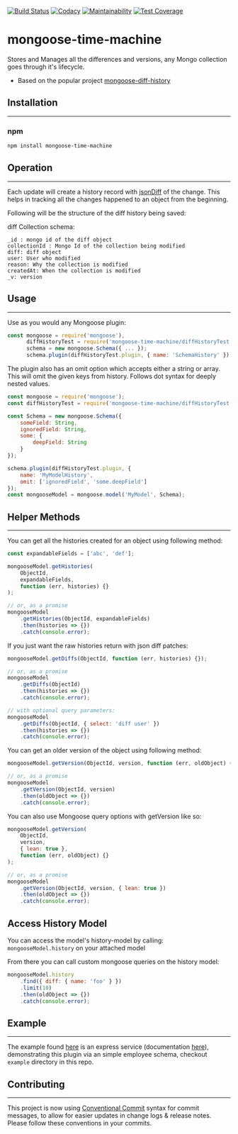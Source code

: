 [![Build Status](https://travis-ci.com/bsovs/mongoose-time-machine.svg?branch=main)](https://travis-ci.org/mimani/mongoose-diff-history)
[![Codacy](https://api.codacy.com/project/badge/grade/bf1936538af048ac8d104a6c2ecd71ca)](https://www.codacy.com/app/bsovs/mongoose-time-machine)
[![Maintainability](https://api.codeclimate.com/v1/badges/d5933d4166719ff11775/maintainability)](https://codeclimate.com/github/bsovs/mongoose-time-machine/maintainability)
[![Test Coverage](https://api.codeclimate.com/v1/badges/d5933d4166719ff11775/test_coverage)](https://codeclimate.com/github/bsovs/mongoose-time-machine/test_coverage)

# mongoose-time-machine

Stores and Manages all the differences and versions, any Mongo collection goes through it's lifecycle.

-   Based on the popular project [mongoose-diff-history](https://github.com/mimani/mongoose-diff-history)

## Installation

---

### npm

```sh
npm install mongoose-time-machine
```

## Operation

---

Each update will create a history record with [jsonDiff](https://github.com/benjamine/jsondiffpatch) of the change. This helps in tracking all the changes happened to an object from the beginning.

Following will be the structure of the diff history being saved:

diff Collection schema:

```
_id : mongo id of the diff object
collectionId : Mongo Id of the collection being modified
diff: diff object
user: User who modified
reason: Why the collection is modified
createdAt: When the collection is modified
_v: version
```

## Usage

---

Use as you would any Mongoose plugin:

```js
const mongoose = require('mongoose'),
      diffHistoryTest = require('mongoose-time-machine/diffHistoryTest'),
      schema = new mongoose.Schema({ ... });
      schema.plugin(diffHistoryTest.plugin, { name: 'SchemaHistory' });
```

The plugin also has an omit option which accepts either a string or array. This will omit the given
keys from history. Follows dot syntax for deeply nested values.

```js
const mongoose = require('mongoose');
const diffHistoryTest = require('mongoose-time-machine/diffHistoryTest');

const Schema = new mongoose.Schema({
    someField: String,
    ignoredField: String,
    some: {
        deepField: String
    }
});

schema.plugin(diffHistoryTest.plugin, {
    name: 'MyModelHistory',
    omit: ['ignoredField', 'some.deepField']
});
const mongooseModel = mongoose.model('MyModel', Schema);
```

## Helper Methods

---

You can get all the histories created for an object using following method:

```js
const expandableFields = ['abc', 'def'];

mongooseModel.getHistories(
    ObjectId,
    expandableFields,
    function (err, histories) {}
);

// or, as a promise
mongooseModel
    .getHistories(ObjectId, expandableFields)
    .then(histories => {})
    .catch(console.error);
```

If you just want the raw histories return with json diff patches:

```js
mongooseModel.getDiffs(ObjectId, function (err, histories) {});

// or, as a promise
mongooseModel
    .getDiffs(ObjectId)
    .then(histories => {})
    .catch(console.error);

// with optional query parameters:
mongooseModel
    .getDiffs(ObjectId, { select: 'diff user' })
    .then(histories => {})
    .catch(console.error);
```

You can get an older version of the object using following method:

```js
mongooseModel.getVersion(ObjectId, version, function (err, oldObject) {});

// or, as a promise
mongooseModel
    .getVersion(ObjectId, version)
    .then(oldObject => {})
    .catch(console.error);
```

You can also use Mongoose query options with getVersion like so:

```js
mongooseModel.getVersion(
    ObjectId,
    version,
    { lean: true },
    function (err, oldObject) {}
);

// or, as a promise
mongooseModel
    .getVersion(ObjectId, version, { lean: true })
    .then(oldObject => {})
    .catch(console.error);
```

## Access History Model

You can access the model's history-model by calling: `mongooseModel.history` on your attached model

From there you can call custom mongoose queries on the history model:

```js
mongooseModel.history
    .find({ diff: { name: 'foo' } })
    .limit(10)
    .then(oldObject => {})
    .catch(console.error);
```

## Example

---

The example found [here](https://github.com/bsovs/mongoose-time-machine/tree/master/example) is an express service (documentation [here](https://github.com/bsovs/mongoose-time-machine/blob/master/example/README.md)), demonstrating this plugin via an simple employee schema, checkout `example` directory in this repo.

## Contributing

---

This project is now using [Conventional Commit](https://www.conventionalcommits.org/en/v1.0.0/) syntax for commit messages, to allow for easier updates in change logs & release notes. Please follow these conventions in your commits.
